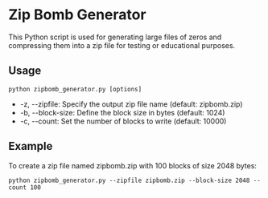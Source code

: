 # Zip Bomb Generator

This Python script is used for generating large files of zeros and compressing them into a zip file for testing or educational purposes.

## Usage
`python zipbomb_generator.py [options]`
- -z, --zipfile: Specify the output zip file name (default: zipbomb.zip)
- -b, --block-size: Define the block size in bytes (default: 1024)
- -c, --count: Set the number of blocks to write (default: 10000)

## Example
To create a zip file named zipbomb.zip with 100 blocks of size 2048 bytes:

`python zipbomb_generator.py --zipfile zipbomb.zip --block-size 2048 --count 100`

